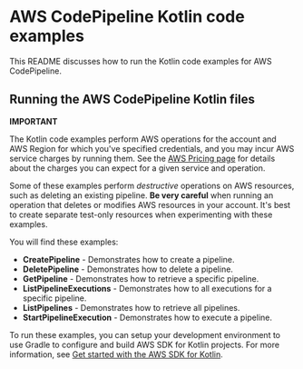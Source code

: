 # AWS CodePipeline Kotlin code examples

This README discusses how to run the Kotlin code examples for AWS CodePipeline.

## Running the AWS CodePipeline Kotlin files

**IMPORTANT**

The Kotlin code examples perform AWS operations for the account and AWS Region for which you've specified credentials, and you may incur AWS service charges by running them. See the [AWS Pricing page](https://aws.amazon.com/pricing/) for details about the charges you can expect for a given service and operation.

Some of these examples perform *destructive* operations on AWS resources, such as deleting an existing pipeline. **Be very careful** when running an operation that deletes or modifies AWS resources in your account. It's best to create separate test-only resources when experimenting with these examples.

You will find these examples:

- **CreatePipeline** - Demonstrates how to create a pipeline.
- **DeletePipeline** - Demonstrates how to delete a pipeline.
- **GetPipeline** - Demonstrates how to retrieve a specific pipeline.
- **ListPipelineExecutions** - Demonstrates how to all executions for a specific pipeline.
- **ListPipelines** - Demonstrates how to retrieve all pipelines.
- **StartPipelineExecution** - Demonstrates how to execute a pipeline.

To run these examples, you can setup your development environment to use Gradle to configure and build AWS SDK for Kotlin projects. For more information,
see [Get started with the AWS SDK for Kotlin](https://docs.aws.amazon.com/sdk-for-kotlin/latest/developer-guide/setup.html).
